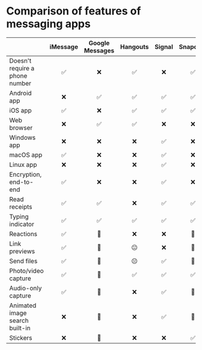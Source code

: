 # Comparison of features of messaging apps

|                                | iMessage | Google Messages | Hangouts | Signal | Snapchat | Slack | Discord |
| ------------------------------ | :------: | :-------------: | :------: | :----: | :------: | :---: | :-----: |
| Doesn't require a phone number | ✅       | ❌             | ✅       | ❌    | ✅       | ✅   | ✅      |
| Android app                    | ❌       | ✅             | ✅       | ✅    | ✅       | ✅   | ✅      |
| iOS app                        | ✅       | ❌             | ✅       | ✅    | ✅       | ✅   | ✅      |
| Web browser                    | ❌       | ✅             | ✅       | ❌    | ❌       | ✅   | ✅      |
| Windows app                    | ❌       | ❌             | ❌       | ✅    | ❌       | ✅   | ✅      |
| macOS app                      | ✅       | ❌             | ❌       | ✅    | ❌       | ✅   | ✅      |
| Linux app                      | ❌       | ❌             | ❌       | ✅    | ❌       | ✅   | ✅      |
| Encryption, end-to-end         | ✅       | ❌             | ❌       | ✅    | ❌       | ❌   | ❌      |
| Read receipts                  | ✅       | ✅             | ❌       | ✅    | ✅       | ❌   | ❌      |
| Typing indicator               | ✅       | ✅             | ✅       | ✅    | ✅       | ✅   | ✅      |
| Reactions                      | ✅       | 🤔             | ❌       | ❌    | 🤔       | ✅   | ✅      |
| Link previews                  | ✅       | 🤔             | 😐       | ❌    | 🤔       | ✅   | ✅      |
| Send files                     | ✅       | 🤔             | 😐       | ✅    | 🤔       | ✅   | ✅      |
| Photo/video capture            | ✅       | 🤔             | ✅       | ✅    | ✅       | ✅   | ✅      |
| Audio-only capture             | ✅       | 🤔             | ❌       | ✅    | 🤔       | ❌   | ❌      |
| Animated image search built-in | ❌       | 🤔             | ❌       | ✅    | 🤔       | ❌   | ✅      |
| Stickers                       | ❌       | 🤔             | ❌       | ❌    | ✅       | ❌   | ❌      |

<!--
| New category template | ✅😐❌🤔       | ✅😐❌🤔             | ✅😐❌🤔       | ✅😐❌🤔    | ✅😐❌🤔       | ✅😐❌🤔   | ✅😐❌🤔      |
-->
